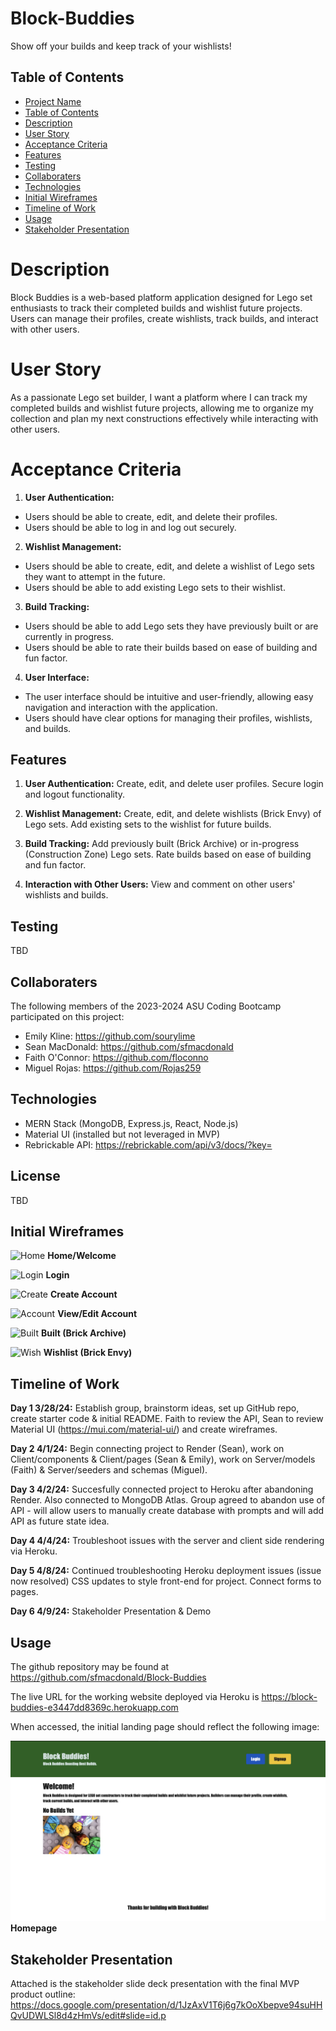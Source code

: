 # Block-Buddies
Show off your builds and keep track of your wishlists!

## Table of Contents

- [Project Name](#Block-Buddies)
- [Table of Contents](#table-of-contents)
- [Description](#description)
- [User Story](#user-story)
- [Acceptance Criteria](#acceptance-criteria)
- [Features](#features)
- [Testing](#testing)
- [Collaboraters](#collaboraters)
- [Technologies](#technologies)
- [Initial Wireframes](#initial-wireframes)
- [Timeline of Work](#timeline-of-work)
- [Usage](#usage)
- [Stakeholder Presentation](#stakeholder-presentation)

# Description

Block Buddies is a web-based platform application designed for Lego set enthusiasts to track their completed builds and wishlist future projects. Users can manage their profiles, create wishlists, track builds, and interact with other users.

# User Story

As a passionate Lego set builder, I want a platform where I can track my completed builds and wishlist future projects, allowing me to organize my collection and plan my next constructions effectively while interacting with other users.

# Acceptance Criteria

1. **User Authentication:**
- Users should be able to create, edit, and delete their profiles.
- Users should be able to log in and log out securely.

2. **Wishlist Management:**
- Users should be able to create, edit, and delete a wishlist of Lego sets they want to attempt in the future.
- Users should be able to add existing Lego sets to their wishlist.

3. **Build Tracking:**
- Users should be able to add Lego sets they have previously built or are currently in progress.
- Users should be able to rate their builds based on ease of building and fun factor.

4. **User Interface:**
- The user interface should be intuitive and user-friendly, allowing easy navigation and interaction with the application.
- Users should have clear options for managing their profiles, wishlists, and builds.

## Features

1. **User Authentication:** Create, edit, and delete user profiles. Secure login and logout functionality.

2. **Wishlist Management:** Create, edit, and delete wishlists (Brick Envy) of Lego sets. Add existing sets to the wishlist for future builds.

3. **Build Tracking:** Add previously built (Brick Archive) or in-progress (Construction Zone) Lego sets. Rate builds based on ease of building and fun factor.

4. **Interaction with Other Users:** View and comment on other users' wishlists and builds.

## Testing
TBD

## Collaboraters

The following members of the 2023-2024 ASU Coding Bootcamp participated on this project:
- Emily Kline: https://github.com/sourylime
- Sean MacDonald: https://github.com/sfmacdonald
- Faith O'Connor: https://github.com/floconno
- Miguel Rojas: https://github.com/Rojas259

## Technologies

- MERN Stack (MongoDB, Express.js, React, Node.js)
- Material UI (installed but not leveraged in MVP)
- Rebrickable API: https://rebrickable.com/api/v3/docs/?key=

## License
TBD

## Initial Wireframes

![Home](<./img/Screenshot 2024-04-01 at 7.55.39 PM.png>)
**Home/Welcome**

![Login](<./img/Screenshot 2024-04-01 at 7.56.19 PM.png>)
**Login**

![Create](<./img/Screenshot 2024-04-01 at 7.56.52 PM.png>)
**Create Account**

![Account](<./img/Screenshot 2024-04-01 at 7.57.21 PM.png>)
**View/Edit Account**

![Built](<./img/Screenshot 2024-04-01 at 7.58.14 PM.png>)
**Built (Brick Archive)**

![Wish](<./img/Screenshot 2024-04-01 at 7.57.48 PM.png>)
**Wishlist (Brick Envy)**

## Timeline of Work

**Day 1 3/28/24:** Establish group, brainstorm ideas, set up GitHub repo, create starter code & initial README. Faith to review the API, Sean to review Material UI (https://mui.com/material-ui/) and create wireframes.

**Day 2 4/1/24:** Begin connecting project to Render (Sean), work on Client/components & Client/pages (Sean & Emily), work on Server/models (Faith) & Server/seeders and schemas (Miguel).

**Day 3 4/2/24:** Succesfully connected project to Heroku after abandoning Render. Also connected to MongoDB Atlas. Group agreed to abandon use of API - will allow users to manually create database with prompts and will add API as future state idea.

**Day 4 4/4/24:** Troubleshoot issues with the server and client side rendering via Heroku. 

**Day 5 4/8/24:** Continued troubleshooting Heroku deployment issues (issue now resolved) CSS updates to style front-end for project. Connect forms to pages.

**Day 6 4/9/24:** Stakeholder Presentation & Demo

## Usage

The github repository may be found at https://github.com/sfmacdonald/Block-Buddies

The live URL for the working website deployed via Heroku is https://block-buddies-e3447dd8369c.herokuapp.com

When accessed, the initial landing page should reflect the following image:

![Home](<./img/HOME.png>)
**Homepage**

## Stakeholder Presentation

Attached is the stakeholder slide deck presentation with the final MVP product outline:
https://docs.google.com/presentation/d/1JzAxV1T6j6g7kOoXbepve94suHHQvUDWLSl8d4zHmVs/edit#slide=id.p